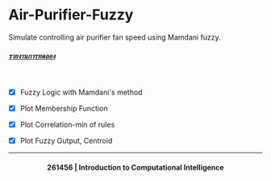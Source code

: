 # Air-Purifier-Fuzzy
Simulate controlling air purifier fan speed using Mamdani fuzzy.

##### [รายงานการทดลอง](https://github.com/0736b/Air-Purifier-Fuzzy/blob/main/report/Report.pdf)
<br>



- [x] Fuzzy Logic with Mamdani's method
- [x] Plot Membership Function 
- [x] Plot Correlation-min of rules
- [x] Plot Fuzzy Output, Centroid

 
 
 <hr>
 <h4 align="center">261456 | Introduction to Computational Intelligence</h4>
